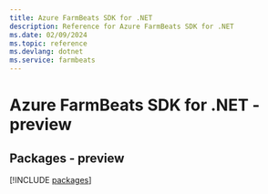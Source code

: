 ```yaml
---
title: Azure FarmBeats SDK for .NET
description: Reference for Azure FarmBeats SDK for .NET
ms.date: 02/09/2024
ms.topic: reference
ms.devlang: dotnet
ms.service: farmbeats
---
```

# Azure FarmBeats SDK for .NET - preview
## Packages - preview
[!INCLUDE [packages](farmbeats-index.md)]